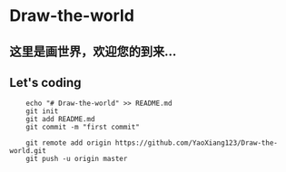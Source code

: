 # Draw-the-world


##  这里是画世界，欢迎您的到来...

## Let's coding



```
	echo "# Draw-the-world" >> README.md
	git init
	git add README.md
	git commit -m "first commit"

	git remote add origin https://github.com/YaoXiang123/Draw-the-world.git
	git push -u origin master

```